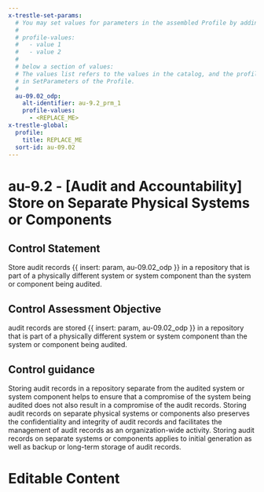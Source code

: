 ```yaml
---
x-trestle-set-params:
  # You may set values for parameters in the assembled Profile by adding
  #
  # profile-values:
  #   - value 1
  #   - value 2
  #
  # below a section of values:
  # The values list refers to the values in the catalog, and the profile-values represent values
  # in SetParameters of the Profile.
  #
  au-09.02_odp:
    alt-identifier: au-9.2_prm_1
    profile-values:
      - <REPLACE_ME>
x-trestle-global:
  profile:
    title: REPLACE_ME
  sort-id: au-09.02
---
```


# au-9.2 - \[Audit and Accountability\] Store on Separate Physical Systems or Components

## Control Statement

Store audit records {{ insert: param, au-09.02_odp }} in a repository that is part of a physically different system or system component than the system or component being audited.

## Control Assessment Objective

audit records are stored {{ insert: param, au-09.02_odp }} in a repository that is part of a physically different system or system component than the system or component being audited.

## Control guidance

Storing audit records in a repository separate from the audited system or system component helps to ensure that a compromise of the system being audited does not also result in a compromise of the audit records. Storing audit records on separate physical systems or components also preserves the confidentiality and integrity of audit records and facilitates the management of audit records as an organization-wide activity. Storing audit records on separate systems or components applies to initial generation as well as backup or long-term storage of audit records.

# Editable Content

<!-- Make additions and edits below -->
<!-- The above represents the contents of the control as received by the profile, prior to additions. -->
<!-- If the profile makes additions to the control, they will appear below. -->
<!-- The above markdown may not be edited but you may edit the content below, and/or introduce new additions to be made by the profile. -->
<!-- If there is a yaml header at the top, parameter values may be edited. Use --set-parameters to incorporate the changes during assembly. -->
<!-- The content here will then replace what is in the profile for this control, after running profile-assemble. -->
<!-- The current profile has no added parts for this control, but you may add new ones here. -->
<!-- Each addition must have a heading either of the form ## Control my_addition_name -->
<!-- or ## Part a. (where the a. refers to one of the control statement labels.) -->
<!-- "## Control" parts are new parts added after the statement part. -->
<!-- "## Part" parts are new parts added into the top-level statement part with that label. -->
<!-- Subparts may be added with nested hash levels of the form ### My Subpart Name -->
<!-- underneath the parent ## Control or ## Part being added -->
<!-- See https://ibm.github.io/compliance-trestle/tutorials/ssp_profile_catalog_authoring/ssp_profile_catalog_authoring for guidance. -->
